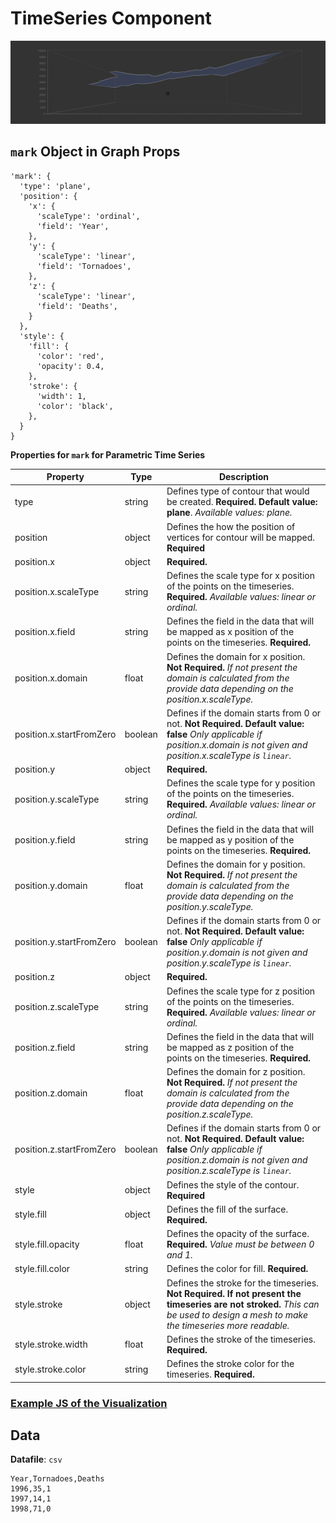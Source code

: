 # TimeSeries Component

![TimeSeries](../imgs/TimeSeries.png)

## `mark` Object in Graph Props
```
'mark': {
  'type': 'plane',
  'position': {
    'x': {
      'scaleType': 'ordinal',
      'field': 'Year',
    },
    'y': {
      'scaleType': 'linear',
      'field': 'Tornadoes',
    },
    'z': {
      'scaleType': 'linear',
      'field': 'Deaths',
    }
  },
  'style': {
    'fill': {
      'color': 'red',
      'opacity': 0.4,
    },
    'stroke': {
      'width': 1,
      'color': 'black',
    },
  }
}
```

__Properties for `mark` for Parametric Time Series__

Property|Type|Description
---|---|---
type|string|Defines type of contour that would be created. __Required. Default value: plane__. _Available values: plane._
position|object|Defines the how the position of vertices for contour will be mapped. __Required__
position.x|object|__Required.__
position.x.scaleType|string|Defines the scale type for x position of the points on the timeseries. __Required.__ _Available values: linear or ordinal._
position.x.field|string|Defines the field in the data that will be mapped as x position of the points on the timeseries. __Required.__
position.x.domain|float|Defines the domain for x position. __Not Required.__ _If not present the domain is calculated from the provide data depending on the position.x.scaleType._
position.x.startFromZero|boolean|Defines if the domain starts from 0 or not. __Not Required. Default value: false__ _Only applicable if position.x.domain is not given and position.x.scaleType is `linear`._
position.y|object|__Required.__
position.y.scaleType|string|Defines the scale type for y position of the points on the timeseries. __Required.__ _Available values: linear or ordinal._
position.y.field|string|Defines the field in the data that will be mapped as y position of the points on the timeseries. __Required.__
position.y.domain|float|Defines the domain for y position. __Not Required.__ _If not present the domain is calculated from the provide data depending on the position.y.scaleType._
position.y.startFromZero|boolean|Defines if the domain starts from 0 or not. __Not Required. Default value: false__ _Only applicable if position.y.domain is not given and position.y.scaleType is `linear`._
position.z|object|__Required.__
position.z.scaleType|string|Defines the scale type for z position of the points on the timeseries. __Required.__ _Available values: linear or ordinal._
position.z.field|string|Defines the field in the data that will be mapped as z position of the points on the timeseries. __Required.__
position.z.domain|float|Defines the domain for z position. __Not Required.__ _If not present the domain is calculated from the provide data depending on the position.z.scaleType._
position.z.startFromZero|boolean|Defines if the domain starts from 0 or not. __Not Required. Default value: false__ _Only applicable if position.z.domain is not given and position.z.scaleType is `linear`._
style|object|Defines the style of the contour. __Required__
style.fill|object|Defines the fill of the surface. __Required.__
style.fill.opacity|float|Defines the opacity of the surface. __Required.__ _Value must be between 0 and 1._
style.fill.color|string|Defines the color for fill. __Required.__
style.stroke|object|Defines the stroke for the timeseries. __Not Required. If not present the timeseries are not stroked.__ _This can be used to design a mesh to make the timeseries more readable._
style.stroke.width|float|Defines the stroke of the timeseries.  __Required.__
style.stroke.color|string|Defines the stroke color for the timeseries. __Required.__

### [Example JS of the Visualization](../examples/TimeSeries.js)

## Data

**Datafile**: `csv`

```
Year,Tornadoes,Deaths
1996,35,1
1997,14,1
1998,71,0
```
